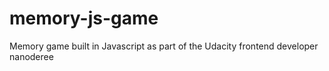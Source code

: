 # memory-js-game
Memory game built in Javascript as part of the Udacity frontend developer nanoderee
